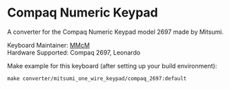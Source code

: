 # Compaq Numeric Keypad

A converter for the Compaq Numeric Keypad model 2697 made by Mitsumi.

Keyboard Maintainer: [MMcM](https://github.com/MMcM)  
Hardware Supported: Compaq 2697, Leonardo

Make example for this keyboard (after setting up your build environment):

    make converter/mitsumi_one_wire_keypad/compaq_2697:default
